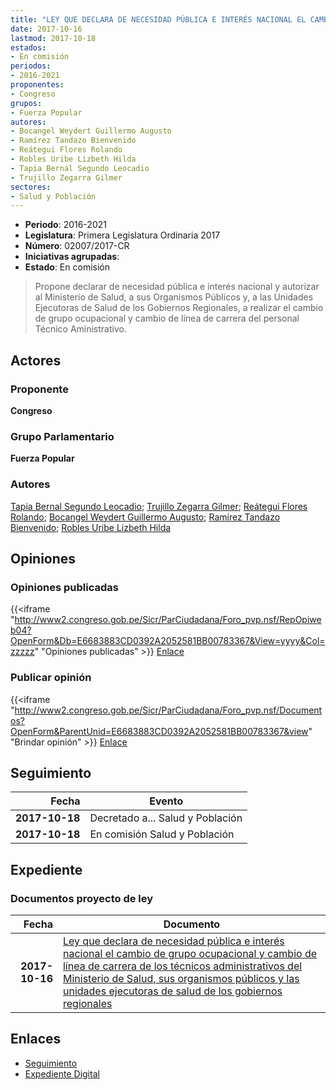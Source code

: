 ```yaml
---
title: "LEY QUE DECLARA DE NECESIDAD PÚBLICA E INTERÉS NACIONAL EL CAMBIO DE GRUPO OCUPACIONAL Y CAMBIO DE LÍNEA DE CARRERA DE LOS TÉCNICOS ADMINISTRATIVOS, DEL MINISTERIO DE SALUD, SUS ORGANISMOS PÚBLICOS Y LAS UNIDADES EJECUTORAS DE SALUD DE LOS GOBIERNOS REGIONALES."
date: 2017-10-16
lastmod: 2017-10-18
estados:
- En comisión
periodos:
- 2016-2021
proponentes:
- Congreso
grupos:
- Fuerza Popular
autores:
- Bocangel Weydert Guillermo Augusto
- Ramírez Tandazo Bienvenido
- Reátegui Flores Rolando
- Robles Uribe Lizbeth Hilda
- Tapia Bernal Segundo Leocadio
- Trujillo Zegarra Gilmer
sectores:
- Salud y Población
---
```

- **Periodo**: 2016-2021
- **Legislatura**: Primera Legislatura Ordinaria 2017
- **Número**: 02007/2017-CR
- **Iniciativas agrupadas**: 
- **Estado**: En comisión

> Propone declarar de necesidad pública e interés nacional y autorizar al Ministerio de Salud, a sus Organismos Públicos y, a las Unidades Ejecutoras de Salud de los Gobiernos Regionales, a realizar el cambio de grupo ocupacional y cambio de línea de carrera del personal Técnico Aministrativo.


## Actores

### Proponente

**Congreso**

### Grupo Parlamentario

**Fuerza Popular**

### Autores

[Tapia Bernal Segundo Leocadio](mailto:mailto:stapia@congreso.gob.pe); [Trujillo Zegarra Gilmer](mailto:mailto:gtrujilloz@congreso.gob.pe); [Reátegui Flores Rolando](mailto:mailto:rreategui@congreso.gob.pe); [Bocangel Weydert Guillermo Augusto](mailto:mailto:gbocangel@congreso.gob.pe); [Ramírez Tandazo Bienvenido](mailto:mailto:bramirez@congreso.gob.pe); [Robles Uribe Lizbeth Hilda](mailto:mailto:lroblesu@congreso.gob.pe)

## Opiniones

### Opiniones publicadas

{{<iframe "http://www2.congreso.gob.pe/Sicr/ParCiudadana/Foro_pvp.nsf/RepOpiweb04?OpenForm&Db=E6683883CD0392A2052581BB00783367&View=yyyy&Col=zzzzz" "Opiniones publicadas" >}}
[Enlace](http://www2.congreso.gob.pe/Sicr/ParCiudadana/Foro_pvp.nsf/RepOpiweb04?OpenForm&Db=E6683883CD0392A2052581BB00783367&View=yyyy&Col=zzzzz)

### Publicar opinión

{{<iframe "http://www2.congreso.gob.pe/Sicr/ParCiudadana/Foro_pvp.nsf/Documentos?OpenForm&ParentUnid=E6683883CD0392A2052581BB00783367&view" "Brindar opinión" >}}
[Enlace](http://www2.congreso.gob.pe/Sicr/ParCiudadana/Foro_pvp.nsf/Documentos?OpenForm&ParentUnid=E6683883CD0392A2052581BB00783367&view)


## Seguimiento

| Fecha | Evento |
|------:|--------|
| **2017-10-18** | Decretado a... Salud y Población |
| **2017-10-18** | En comisión Salud y Población |

## Expediente

### Documentos proyecto de ley

| Fecha | Documento |
|------:|-----------|
| **2017-10-16** | [Ley que declara de necesidad pública e interés nacional el cambio de grupo ocupacional y cambio de línea de carrera de los técnicos administrativos del Ministerio de Salud, sus organismos públicos y las unidades ejecutoras de salud de los gobiernos regionales](http://www.leyes.congreso.gob.pe/Documentos/2016_2021/Proyectos_de_Ley_y_de_Resoluciones_Legislativas/PL0200720171016..pdf) |

## Enlaces

- [Seguimiento](http://www2.congreso.gob.pe/Sicr/TraDocEstProc/CLProLey2016.nsf/f7fff46988ca05b1052578e100829cc7/2c04545edae48dad052581bb0078bc52?OpenDocument)
- [Expediente Digital](http://www2.congreso.gob.pe/Sicr/TraDocEstProc/Expvirt_2011.nsf/visbusqptramdoc1621/02007?opendocument)

